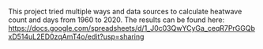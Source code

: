 This project tried multiple ways and data sources to calculate heatwave count and days from 1960 to 2020.
The results can be found here: https://docs.google.com/spreadsheets/d/1_J0c03QwYCyGa_ceqR7PrGGQbxD514uL2ED0zqAmT4o/edit?usp=sharing
